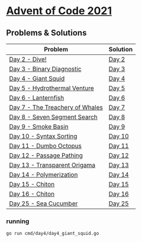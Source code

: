 # [Advent of Code 2021](https://adventofcode.com/2021)

## Problems & Solutions

| Problem | Solution |
|---|---|
|[Day 2 - Dive!](https://adventofcode.com/2021/day/2)                  |[Day 2](cmd/day2/day2_dive.go)|
|[Day 3 - Binary Diagnostic](https://adventofcode.com/2021/day/3)      |[Day 3](cmd/day3/day3_binary_diagnostic.go)|
|[Day 4 - Giant Squid](https://adventofcode.com/2021/day/4)            |[Day 4](cmd/day4/day4_giant_squid.go)|
|[Day 5 - Hydrothermal Venture](https://adventofcode.com/2021/day/5)   |[Day 5](cmd/day5/day5_hydrothermal_venture.go)|
|[Day 6 - Lanternfish](https://adventofcode.com/2021/day/6)            |[Day 6](cmd/day6/day6_lanternfish.go)|
|[Day 7 - The Treachery of Whales](https://adventofcode.com/2021/day/7)|[Day 7](cmd/day7/day7_treachery_whales.go)|
|[Day 8 - Seven Segment Search](https://adventofcode.com/2021/day/8)   |[Day 8](cmd/day8/day8_seven_segment_search.go)|
|[Day 9 - Smoke Basin](https://adventofcode.com/2021/day/9)            |[Day 9](cmd/day9/day9_smoke_basin.go)|
|[Day 10 - Syntax Sorting](https://adventofcode.com/2021/day/10)       |[Day 10](cmd/day10/day10_syntax_sorting.go)|
|[Day 11 - Dumbo Octopus](https://adventofcode.com/2021/day/11)        |[Day 11](cmd/day11/day11_dumbo_octopus.go)|
|[Day 12 - Passage Pathing](https://adventofcode.com/2021/day/12)      |[Day 12](cmd/day12/day12_passage_pathing.go)|
|[Day 13 - Transparent Origama](https://adventofcode.com/2021/day/13)  |[Day 13](cmd/day13/day13_transparent_origami.go)|
|[Day 14 - Polymerization](https://adventofcode.com/2021/day/14)       |[Day 14](cmd/day14/day14_polymerization.go)|
|[Day 15 - Chiton](https://adventofcode.com/2021/day/15)               |[Day 15](cmd/day15/day15_chiton.go)|
|[Day 16 - Chiton](https://adventofcode.com/2021/day/16)               |[Day 16](cmd/day16/day16_packet_decoder.go)|
|[Day 25 - Sea Cucumber](https://adventofcode.com/2021/day/25)         |[Day 25](cmd/day25/sea_cucumber.go)|              

### running

```sh
go run cmd/day4/day4_giant_squid.go
```
